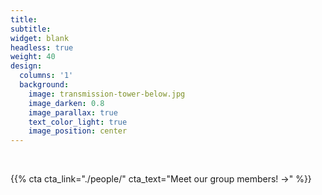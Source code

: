```yaml
---
title:
subtitle:
widget: blank
headless: true
weight: 40
design:
  columns: '1'
  background:
    image: transmission-tower-below.jpg
    image_darken: 0.8
    image_parallax: true
    text_color_light: true
    image_position: center
---
```

<br>

{{% cta cta_link="./people/" cta_text="Meet our group members! →" %}}
<br>

<style>
  /* #content { width: 300px; height: 300px; border: 1px solid black; position: relative; } */
  .topright { position: absolute; top: 5px; right: 5px; text-align: right; }
  .bottomright { position: absolute; bottom: -100px; right: 0px; text-align: right; font-size: x-small; }
</style>
<div class="bottomright">Image © Anders Lagerås /
    <a href="https://creativecommons.org/licenses/by-sa/3.0/">CC BY-SA 3.0</a>
</div>
